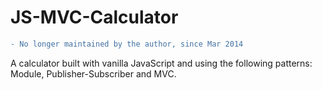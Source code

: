 JS-MVC-Calculator
=================

```diff
- No longer maintained by the author, since Mar 2014
```

A calculator built with vanilla JavaScript and using the following patterns: Module, Publisher-Subscriber and MVC.
